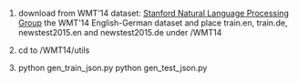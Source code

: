 1. download from WMT'14 dataset: [Stanford Natural Language Processing Group](https://nlp.stanford.edu/projects/nmt/) the WMT'14
   English-German dataset and place train.en, train.de, newstest2015.en and newstest2015.de under
   /WMT14
   
2. cd to /WMT14/utils

3. python gen_train_json.py
   python gen_test_json.py
